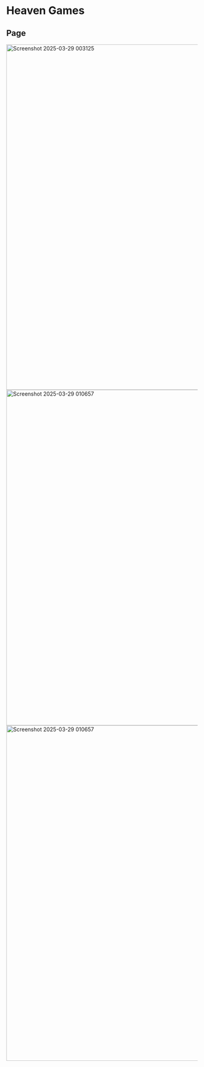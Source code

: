 # Heaven Games

## Page
<img width="1858" height="908" alt="Screenshot 2025-03-29 003125" src="https://github.com/user-attachments/assets/fe9e0c8a-5f71-4ece-979d-fef749140fb9" />
<img width="816" height="882" alt="Screenshot 2025-03-29 010657" src="https://github.com/user-attachments/assets/3e2358ab-d7a9-43f4-84e1-74f33d0cda71" />
<img width="816" height="882" alt="Screenshot 2025-03-29 010657" src="https://github.com/user-attachments/assets/fdbb6467-a010-43f9-a673-0a35f8239705" />

